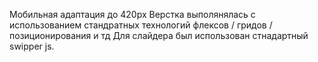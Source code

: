 Мобильная адаптация до 420px
Верстка выполянялась с использованием стандратных технологий флексов / гридов / позиционирования и тд
Для слайдера был использован стнадартный swipper js.



